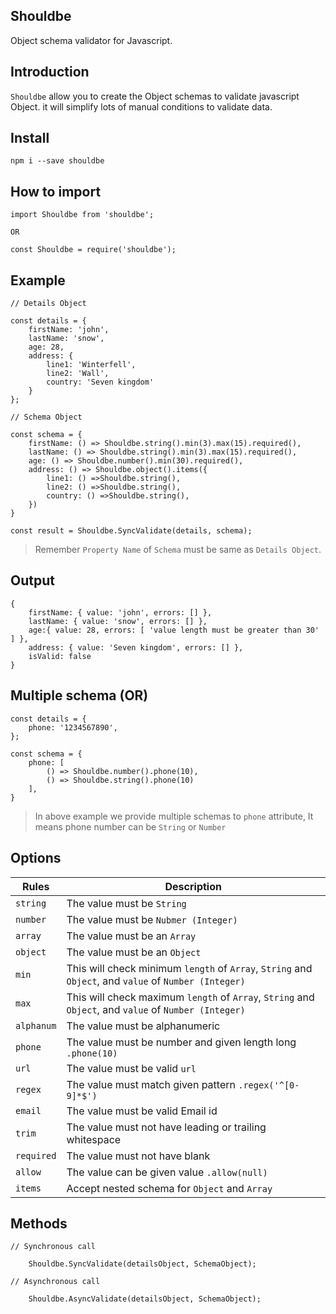 ## Shouldbe

Object schema validator for Javascript.

## Introduction

`Shouldbe` allow you to create the Object schemas to validate javascript Object. it will simplify lots of manual conditions to validate data.

## Install
```
npm i --save shouldbe
```

## How to import

```
import Shouldbe from 'shouldbe';

OR

const Shouldbe = require('shouldbe');
```

## Example

```
// Details Object 

const details = {
    firstName: 'john',
    lastName: 'snow',
    age: 28,
    address: {
        line1: 'Winterfell',
        line2: 'Wall',
        country: 'Seven kingdom'
    }
};

// Schema Object

const schema = {
    firstName: () => Shouldbe.string().min(3).max(15).required(),
    lastName: () => Shouldbe.string().min(3).max(15).required(),
    age: () => Shouldbe.number().min(30).required(),
    address: () => Shouldbe.object().items({
        line1: () =>Shouldbe.string(),
        line2: () =>Shouldbe.string(),
        country: () =>Shouldbe.string(),
    })
}

const result = Shouldbe.SyncValidate(details, schema);
```
> Remember `Property Name` of `Schema` must be same as `Details Object`.

## Output

```
{ 
    firstName: { value: 'john', errors: [] },
    lastName: { value: 'snow', errors: [] },
    age:{ value: 28, errors: [ 'value length must be greater than 30' ] },
    address: { value: 'Seven kingdom', errors: [] },
    isValid: false 
}
```

## Multiple schema (OR)
```
const details = {
    phone: '1234567890',
};

const schema = {
    phone: [
        () => Shouldbe.number().phone(10),
        () => Shouldbe.string().phone(10)
    ],
}
```
> In above example we provide multiple schemas to `phone` attribute, It means phone number can be `String` or `Number` 

## Options

Rules | Description 
-------|-------------
`string`| The value must be `String` 
`number`| The value must be `Nubmer (Integer)` 
`array`| The value must be an `Array` 
`object`| The value must be an `Object` 
`min`| This will check minimum `length` of `Array`, `String` and `Object`, and `value` of `Number (Integer)` 
`max`| This will check maximum `length` of `Array`, `String` and `Object`, and `value` of `Number (Integer)` 
`alphanum`| The value must be alphanumeric 
`phone`| The value must be number and given length long `.phone(10)` 
`url`| The value must be valid `url` 
`regex`| The value must match given pattern `.regex('^[0-9]*$')` 
`email`| The value must be valid Email id 
`trim`| The value must not have leading or trailing whitespace 
`required`| The value must not have blank 
`allow`| The value can be given value `.allow(null)` 
`items`| Accept nested schema for `Object` and `Array` 

## Methods

```
// Synchronous call

    Shouldbe.SyncValidate(detailsObject, SchemaObject);

// Asynchronous call

    Shouldbe.AsyncValidate(detailsObject, SchemaObject);
```